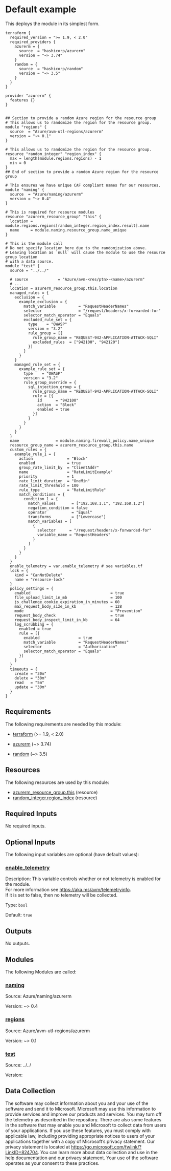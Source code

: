 <!-- BEGIN_TF_DOCS -->
# Default example

This deploys the module in its simplest form.

```hcl
terraform {
  required_version = ">= 1.9, < 2.0"
  required_providers {
    azurerm = {
      source  = "hashicorp/azurerm"
      version = "~> 3.74"
    }
    random = {
      source  = "hashicorp/random"
      version = "~> 3.5"
    }
  }
}

provider "azurerm" {
  features {}
}


## Section to provide a random Azure region for the resource group
# This allows us to randomize the region for the resource group.
module "regions" {
  source  = "Azure/avm-utl-regions/azurerm"
  version = "~> 0.1"
}

# This allows us to randomize the region for the resource group.
resource "random_integer" "region_index" {
  max = length(module.regions.regions) - 1
  min = 0
}
## End of section to provide a random Azure region for the resource group

# This ensures we have unique CAF compliant names for our resources.
module "naming" {
  source  = "Azure/naming/azurerm"
  version = "~> 0.4"
}

# This is required for resource modules
resource "azurerm_resource_group" "this" {
  location = module.regions.regions[random_integer.region_index.result].name
  name     = module.naming.resource_group.name_unique
}

# This is the module call
# Do not specify location here due to the randomization above.
# Leaving location as `null` will cause the module to use the resource group location
# with a data source.
module "test" {
  source = "../../"

  # source             = "Azure/avm-<res/ptn>-<name>/azurerm"
  # ...
  location = azurerm_resource_group.this.location
  managed_rules = {
    exclusion = {
      example_exclusion = {
        match_variable          = "RequestHeaderNames"
        selector                = "/request/headers/x-forwarded-for"
        selector_match_operator = "Equals"
        excluded_rule_set = {
          type    = "OWASP"
          version = "3.2"
          rule_group = [{
            rule_group_name = "REQUEST-942-APPLICATION-ATTACK-SQLI"
            excluded_rules  = ["942100", "942120"]
          }]
        }
      }
    }
    managed_rule_set = {
      example_rule_set = {
        type    = "OWASP"
        version = "3.2"
        rule_group_override = {
          sql_injection_group = {
            rule_group_name = "REQUEST-942-APPLICATION-ATTACK-SQLI"
            rule = [{
              id      = "942100"
              action  = "Block"
              enabled = true
            }]
          }
        }
      }
    }
  }
  name                = module.naming.firewall_policy.name_unique
  resource_group_name = azurerm_resource_group.this.name
  custom_rules = {
    example_rule_1 = {
      action               = "Block"
      enabled              = true
      group_rate_limit_by  = "ClientAddr"
      name                 = "RateLimitExample"
      priority             = 1
      rate_limit_duration  = "OneMin"
      rate_limit_threshold = 100
      rule_type            = "RateLimitRule"
      match_conditions = {
        condition_1 = {
          match_values       = ["192.168.1.1", "192.168.1.2"]
          negation_condition = false
          operator           = "Equal"
          transforms         = ["Lowercase"]
          match_variables = [
            {
              selector      = "/request/headers/x-forwarded-for"
              variable_name = "RequestHeaders"
            }
          ]
        }
      }
    }
  }
  enable_telemetry = var.enable_telemetry # see variables.tf
  lock = {
    kind = "CanNotDelete"
    name = "resource-lock"
  }
  policy_settings = {
    enabled                                   = true
    file_upload_limit_in_mb                   = 100
    js_challenge_cookie_expiration_in_minutes = 60
    max_request_body_size_in_kb               = 128
    mode                                      = "Prevention"
    request_body_check                        = true
    request_body_inspect_limit_in_kb          = 64
    log_scrubbing = {
      enabled = true
      rule = [{
        enabled                 = true
        match_variable          = "RequestHeaderNames"
        selector                = "Authorization"
        selector_match_operator = "Equals"
      }]
    }
  }
  timeouts = {
    create = "30m"
    delete = "30m"
    read   = "5m"
    update = "30m"
  }
}
```

<!-- markdownlint-disable MD033 -->
## Requirements

The following requirements are needed by this module:

- <a name="requirement_terraform"></a> [terraform](#requirement\_terraform) (>= 1.9, < 2.0)

- <a name="requirement_azurerm"></a> [azurerm](#requirement\_azurerm) (~> 3.74)

- <a name="requirement_random"></a> [random](#requirement\_random) (~> 3.5)

## Resources

The following resources are used by this module:

- [azurerm_resource_group.this](https://registry.terraform.io/providers/hashicorp/azurerm/latest/docs/resources/resource_group) (resource)
- [random_integer.region_index](https://registry.terraform.io/providers/hashicorp/random/latest/docs/resources/integer) (resource)

<!-- markdownlint-disable MD013 -->
## Required Inputs

No required inputs.

## Optional Inputs

The following input variables are optional (have default values):

### <a name="input_enable_telemetry"></a> [enable\_telemetry](#input\_enable\_telemetry)

Description: This variable controls whether or not telemetry is enabled for the module.  
For more information see <https://aka.ms/avm/telemetryinfo>.  
If it is set to false, then no telemetry will be collected.

Type: `bool`

Default: `true`

## Outputs

No outputs.

## Modules

The following Modules are called:

### <a name="module_naming"></a> [naming](#module\_naming)

Source: Azure/naming/azurerm

Version: ~> 0.4

### <a name="module_regions"></a> [regions](#module\_regions)

Source: Azure/avm-utl-regions/azurerm

Version: ~> 0.1

### <a name="module_test"></a> [test](#module\_test)

Source: ../../

Version:

<!-- markdownlint-disable-next-line MD041 -->
## Data Collection

The software may collect information about you and your use of the software and send it to Microsoft. Microsoft may use this information to provide services and improve our products and services. You may turn off the telemetry as described in the repository. There are also some features in the software that may enable you and Microsoft to collect data from users of your applications. If you use these features, you must comply with applicable law, including providing appropriate notices to users of your applications together with a copy of Microsoft’s privacy statement. Our privacy statement is located at <https://go.microsoft.com/fwlink/?LinkID=824704>. You can learn more about data collection and use in the help documentation and our privacy statement. Your use of the software operates as your consent to these practices.
<!-- END_TF_DOCS -->